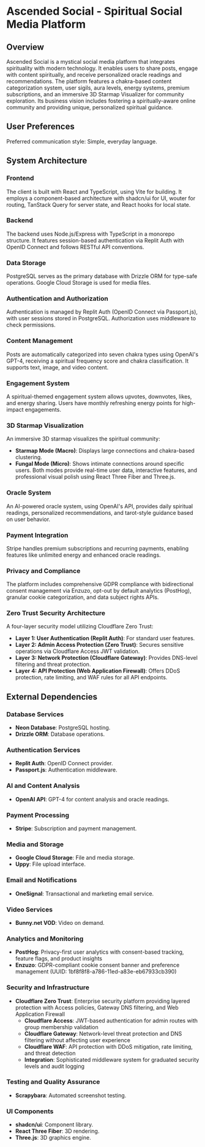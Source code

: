 # Ascended Social - Spiritual Social Media Platform

## Overview
Ascended Social is a mystical social media platform that integrates spirituality with modern technology. It enables users to share posts, engage with content spiritually, and receive personalized oracle readings and recommendations. The platform features a chakra-based content categorization system, user sigils, aura levels, energy systems, premium subscriptions, and an immersive 3D Starmap Visualizer for community exploration. Its business vision includes fostering a spiritually-aware online community and providing unique, personalized spiritual guidance.

## User Preferences
Preferred communication style: Simple, everyday language.

## System Architecture

### Frontend
The client is built with React and TypeScript, using Vite for building. It employs a component-based architecture with shadcn/ui for UI, wouter for routing, TanStack Query for server state, and React hooks for local state.

### Backend
The backend uses Node.js/Express with TypeScript in a monorepo structure. It features session-based authentication via Replit Auth with OpenID Connect and follows RESTful API conventions.

### Data Storage
PostgreSQL serves as the primary database with Drizzle ORM for type-safe operations. Google Cloud Storage is used for media files.

### Authentication and Authorization
Authentication is managed by Replit Auth (OpenID Connect via Passport.js), with user sessions stored in PostgreSQL. Authorization uses middleware to check permissions.

### Content Management
Posts are automatically categorized into seven chakra types using OpenAI's GPT-4, receiving a spiritual frequency score and chakra classification. It supports text, image, and video content.

### Engagement System
A spiritual-themed engagement system allows upvotes, downvotes, likes, and energy sharing. Users have monthly refreshing energy points for high-impact engagements.

### 3D Starmap Visualization
An immersive 3D starmap visualizes the spiritual community:
- **Starmap Mode (Macro)**: Displays large connections and chakra-based clustering.
- **Fungal Mode (Micro)**: Shows intimate connections around specific users.
Both modes provide real-time user data, interactive features, and professional visual polish using React Three Fiber and Three.js.

### Oracle System
An AI-powered oracle system, using OpenAI's API, provides daily spiritual readings, personalized recommendations, and tarot-style guidance based on user behavior.

### Payment Integration
Stripe handles premium subscriptions and recurring payments, enabling features like unlimited energy and enhanced oracle readings.

### Privacy and Compliance
The platform includes comprehensive GDPR compliance with bidirectional consent management via Enzuzo, opt-out by default analytics (PostHog), granular cookie categorization, and data subject rights APIs.

### Zero Trust Security Architecture
A four-layer security model utilizing Cloudflare Zero Trust:
- **Layer 1: User Authentication (Replit Auth)**: For standard user features.
- **Layer 2: Admin Access Protection (Zero Trust)**: Secures sensitive operations via Cloudflare Access JWT validation.
- **Layer 3: Network Protection (Cloudflare Gateway)**: Provides DNS-level filtering and threat protection.
- **Layer 4: API Protection (Web Application Firewall)**: Offers DDoS protection, rate limiting, and WAF rules for all API endpoints.

## External Dependencies

### Database Services
- **Neon Database**: PostgreSQL hosting.
- **Drizzle ORM**: Database operations.

### Authentication Services
- **Replit Auth**: OpenID Connect provider.
- **Passport.js**: Authentication middleware.

### AI and Content Analysis
- **OpenAI API**: GPT-4 for content analysis and oracle readings.

### Payment Processing
- **Stripe**: Subscription and payment management.

### Media and Storage
- **Google Cloud Storage**: File and media storage.
- **Uppy**: File upload interface.

### Email and Notifications
- **OneSignal**: Transactional and marketing email service.

### Video Services
- **Bunny.net VOD**: Video on demand.

### Analytics and Monitoring
- **PostHog**: Privacy-first user analytics with consent-based tracking, feature flags, and product insights
- **Enzuzo**: GDPR-compliant cookie consent banner and preference management (UUID: 1bf8f8f8-a786-11ed-a83e-eb67933cb390)

### Security and Infrastructure
- **Cloudflare Zero Trust**: Enterprise security platform providing layered protection with Access policies, Gateway DNS filtering, and Web Application Firewall
  - **Cloudflare Access**: JWT-based authentication for admin routes with group membership validation
  - **Cloudflare Gateway**: Network-level threat protection and DNS filtering without affecting user experience
  - **Cloudflare WAF**: API protection with DDoS mitigation, rate limiting, and threat detection
  - **Integration**: Sophisticated middleware system for graduated security levels and audit logging

### Testing and Quality Assurance
- **Scrapybara**: Automated screenshot testing.

### UI Components
- **shadcn/ui**: Component library.
- **React Three Fiber**: 3D rendering.
- **Three.js**: 3D graphics engine.